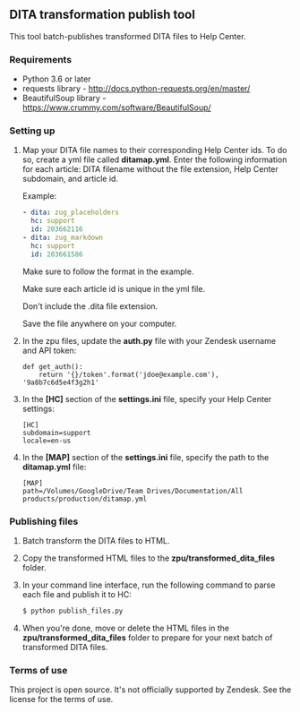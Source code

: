 
## DITA transformation publish tool

This tool batch-publishes transformed DITA files to Help Center.


### Requirements

- Python 3.6 or later
- requests library - http://docs.python-requests.org/en/master/
- BeautifulSoup library - https://www.crummy.com/software/BeautifulSoup/


### Setting up

1. Map your DITA file names to their corresponding Help Center ids. To do so, create a yml file called **ditamap.yml**. Enter the following information for each article: DITA filename without the file extension, Help Center subdomain, and article id.

    Example:

    ```yml
    - dita: zug_placeholders
      hc: support
      id: 203662116
    - dita: zug_markdown
      hc: support
      id: 203661586
    ```

    Make sure to follow the format in the example.

    Make sure each article id is unique in the yml file.

    Don't include the .dita file extension.

    Save the file anywhere on your computer.

2. In the zpu files, update the **auth.py** file with your Zendesk username and API token:

    ```
    def get_auth():
        return '{}/token'.format('jdoe@example.com'), '9a8b7c6d5e4f3g2h1'
    ```

3. In the **[HC]** section of the **settings.ini** file, specify your Help Center settings:

    ```text
    [HC]
    subdomain=support
    locale=en-us
	```

4. In the **[MAP]** section of the **settings.ini** file, specify the path to the **ditamap.yml** file:
    
    ```text
    [MAP]
    path=/Volumes/GoogleDrive/Team Drives/Documentation/All products/production/ditamap.yml
    ```


### Publishing files

1. Batch transform the DITA files to HTML.

2. Copy the transformed HTML files to the **zpu/transformed_dita_files** folder.

3. In your command line interface, run the following command to parse each file and publish it to HC:

    ```bash
    $ python publish_files.py
    ```

4. When you're done, move or delete the HTML files in the **zpu/transformed_dita_files** folder to prepare for your next batch of transformed DITA files.


### Terms of use

This project is open source. It's not officially supported by Zendesk. See the license for the terms of use.